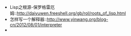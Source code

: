 - Lisp之根源-保罗格雷厄姆::http://daiyuwen.freeshell.org/gb/rol/roots_of_lisp.html   
- 怎样写一个解释器::http://www.yinwang.org/blog-cn/2012/08/01/interpreter
- 